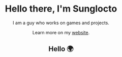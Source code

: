 

<h1 align="center">Hello there, I'm Sunglocto</h1> 

<p align="center">I am a guy who works on games and projects.</p>
<p align="center"> Learn more on my <a href="https://sunglocto.github.io">website</a>.</p>

<h2 align="center">Hello 🌍</h2>

